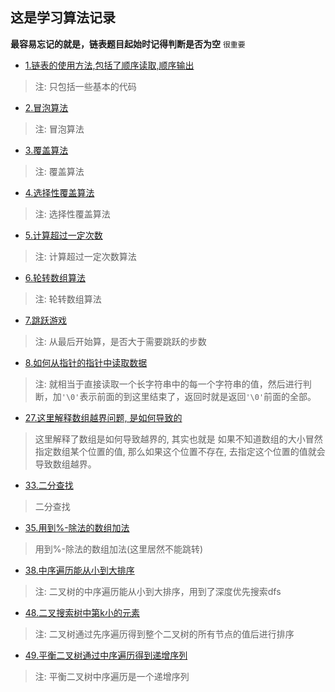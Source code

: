 ## 这是学习算法记录
**最容易忘记的就是，链表题目起始时记得判断是否为空** ``很重要``

* [1.链表的使用方法,包括了顺序读取,顺序输出](./1.链表/存取数据交换.c) 

> 注: 只包括一些基本的代码

* [2.冒泡算法](./2.冒泡算法/冒泡算法.c)

> 注: 冒泡算法

* [3.覆盖算法](./3.覆盖算法/覆盖算法.c)

> 注: 覆盖算法

* [4.选择性覆盖算法](./4.选择性覆盖算法/选择性覆盖算法.c)

> 注: 选择性覆盖算法

* [5.计算超过一定次数](./5.计算次数算法/计算超过一定次数.c)

> 注: 计算超过一定次数算法

* [6.轮转数组算法](./6.轮转数组算法/轮转数组.c)

> 注: 轮转数组算法

* [7.跳跃游戏](./7.跳跃游戏/跳跃游戏.c)

> 注: 从最后开始算，是否大于需要跳跃的步数

* [8.如何从指针的指针中读取数据](./8.如何从指针的指针中读取数据/最长公共前缀.c)
> 注: 就相当于直接读取一个长字符串中的每一个字符串的值，然后进行判断，加``'\0'``表示前面的到这里结束了，返回时就是返回`'\0'`前面的全部。


* [27.这里解释数组越界问题, 是如何导致的](./27.最后一块石头的重量(这里解释数组越界)/这里解释了数组越界的问题.c)
> 这里解释了数组是如何导致越界的, 其实也就是 如果不知道数组的大小冒然指定数组某个位置的值, 那么如果这个位置不存在, 去指定这个位置的值就会导致数组越界。

* [33.二分查找](./33.二分查找/二分查找(寻找峰值).c)
> 二分查找

* [35.用到%-除法的数组加法](./35.用到%-除法的数组加法/用到%-除法的数组加法.c)
> 用到%-除法的数组加法(这里居然不能跳转)

* [38.中序遍历能从小到大排序](./38.中序遍历能排序/二叉搜索树的最小绝对差.c)
> 注: 二叉树的中序遍历能从小到大排序，用到了深度优先搜索dfs

* [48.二叉搜索树中第k小的元素](./48.二叉搜索树中第k小的元素/二叉搜索树中第k小的元素.c)
> 注: 二叉树通过先序遍历得到整个二叉树的所有节点的值后进行排序


* [49.平衡二叉树通过中序遍历得到递增序列](./49.平衡二叉树/验证平衡二叉树.c)
> 注: 平衡二叉树中序遍历是一个递增序列